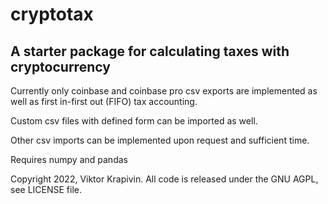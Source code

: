# cryptotax
## A starter package for calculating taxes with cryptocurrency

Currently only coinbase and coinbase pro csv exports are implemented as well as first in-first out (FIFO) tax accounting.

Custom csv files with defined form can be imported as well.

Other csv imports can be implemented upon request and sufficient time.

Requires numpy and pandas

Copyright 2022, Viktor Krapivin. All code is released under the GNU AGPL, see LICENSE file.



